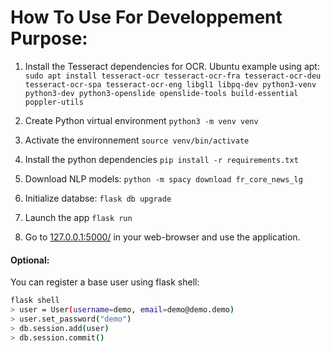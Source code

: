 # How To Use For Developpement Purpose:

1. Install the Tesseract dependencies for OCR. Ubuntu example using apt:
   `sudo apt install tesseract-ocr tesseract-ocr-fra tesseract-ocr-deu tesseract-ocr-spa tesseract-ocr-eng libgl1 libpq-dev python3-venv python3-dev python3-openslide openslide-tools build-essential poppler-utils`

2. Create Python virtual environment
   `python3 -m venv venv`

3. Activate the environnement
   `source venv/bin/activate`

4. Install the python dependencies
   `pip install -r requirements.txt`

5. Download NLP models:
   `python -m spacy download fr_core_news_lg`

6. Initialize databse:
   `flask db upgrade`

7. Launch the app
   `flask run`

8. Go to [127.0.0.1:5000/](http://127.0.0.1:5000/) in your web-browser and use the application.

#### Optional:

You can register a base user using flask shell:

```bash
flask shell
> user = User(username=demo, email=demo@demo.demo)
> user.set_password("demo")
> db.session.add(user)
> db.session.commit()
```
